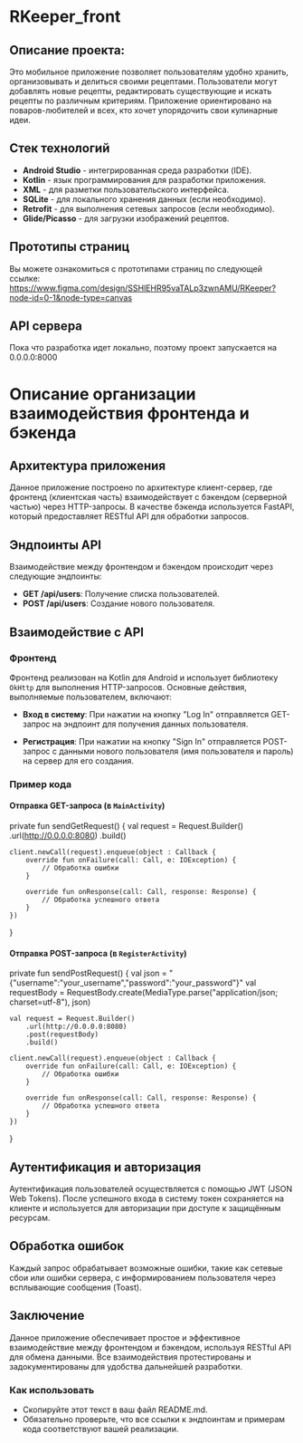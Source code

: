 # RKeeper_front
## Описание проекта:
Это мобильное приложение позволяет пользователям удобно хранить, организовывать и делиться своими рецептами. Пользователи могут добавлять новые рецепты, редактировать существующие и искать рецепты по различным критериям. Приложение ориентировано на поваров-любителей и всех, кто хочет упорядочить свои кулинарные идеи.

## Стек технологий
- **Android Studio** - интегрированная среда разработки (IDE).
- **Kotlin** - язык программирования для разработки приложения.
- **XML** - для разметки пользовательского интерфейса.
- **SQLite** - для локального хранения данных (если необходимо).
- **Retrofit** - для выполнения сетевых запросов (если необходимо).
- **Glide/Picasso** - для загрузки изображений рецептов.

## Прототипы страниц
Вы можете ознакомиться с прототипами страниц по следующей ссылке: https://www.figma.com/design/SSHlEHR95vaTALp3zwnAMU/RKeeper?node-id=0-1&node-type=canvas

## API сервера
Пока что разработка идет локально, поэтому проект запускается на 0.0.0.0:8000

# Описание организации взаимодействия фронтенда и бэкенда

## Архитектура приложения

Данное приложение построено по архитектуре клиент-сервер, где фронтенд (клиентская часть) взаимодействует с бэкендом (серверной частью) через HTTP-запросы. В качестве бэкенда используется FastAPI, который предоставляет RESTful API для обработки запросов.

## Эндпоинты API

Взаимодействие между фронтендом и бэкендом происходит через следующие эндпоинты:

- **GET /api/users**: Получение списка пользователей.
- **POST /api/users**: Создание нового пользователя.

## Взаимодействие с API

### Фронтенд

Фронтенд реализован на Kotlin для Android и использует библиотеку `OkHttp` для выполнения HTTP-запросов. Основные действия, выполняемые пользователем, включают:

- **Вход в систему**: При нажатии на кнопку "Log In" отправляется GET-запрос на эндпоинт для получения данных пользователя.
  
- **Регистрация**: При нажатии на кнопку "Sign In" отправляется POST-запрос с данными нового пользователя (имя пользователя и пароль) на сервер для его создания.

### Пример кода

#### Отправка GET-запроса (в `MainActivity`)
private fun sendGetRequest() {
    val request = Request.Builder()
        .url(http://0.0.0.0:8080)
        .build()

    client.newCall(request).enqueue(object : Callback {
        override fun onFailure(call: Call, e: IOException) {
            // Обработка ошибки
        }

        override fun onResponse(call: Call, response: Response) {
            // Обработка успешного ответа
        }
    })
}
#### Отправка POST-запроса (в `RegisterActivity`)
private fun sendPostRequest() {
    val json = "{\"username\":\"your_username\",\"password\":\"your_password\"}"
    val requestBody = RequestBody.create(MediaType.parse("application/json; charset=utf-8"), json)

    val request = Request.Builder()
        .url(http://0.0.0.0:8080)
        .post(requestBody)
        .build()

    client.newCall(request).enqueue(object : Callback {
        override fun onFailure(call: Call, e: IOException) {
            // Обработка ошибки
        }

        override fun onResponse(call: Call, response: Response) {
            // Обработка успешного ответа
        }
    })
}
## Аутентификация и авторизация

Аутентификация пользователей осуществляется с помощью JWT (JSON Web Tokens). После успешного входа в систему токен сохраняется на клиенте и используется для авторизации при доступе к защищённым ресурсам.

## Обработка ошибок

Каждый запрос обрабатывает возможные ошибки, такие как сетевые сбои или ошибки сервера, с информированием пользователя через всплывающие сообщения (Toast).

## Заключение

Данное приложение обеспечивает простое и эффективное взаимодействие между фронтендом и бэкендом, используя RESTful API для обмена данными. Все взаимодействия протестированы и задокументированы для удобства дальнейшей разработки.
### Как использовать
- Скопируйте этот текст в ваш файл README.md.
- Обязательно проверьте, что все ссылки к эндпоинтам и примерам кода соответствуют вашей реализации.
